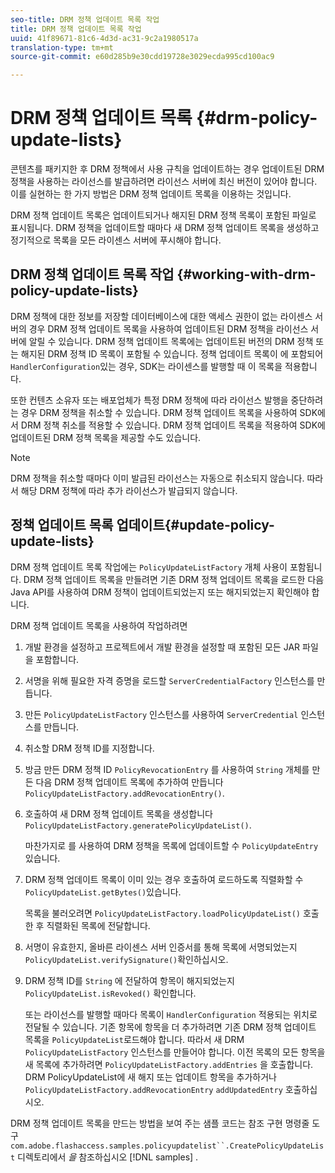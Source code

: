 ```yaml
---
seo-title: DRM 정책 업데이트 목록 작업
title: DRM 정책 업데이트 목록 작업
uuid: 41f89671-81c6-4d3d-ac31-9c2a1980517a
translation-type: tm+mt
source-git-commit: e60d285b9e30cdd19728e3029ecda995cd100ac9

---
```



# DRM 정책 업데이트 목록 {#drm-policy-update-lists}

콘텐츠를 패키지한 후 DRM 정책에서 사용 규칙을 업데이트하는 경우 업데이트된 DRM 정책을 사용하는 라이선스를 발급하려면 라이선스 서버에 최신 버전이 있어야 합니다. 이를 실현하는 한 가지 방법은 DRM 정책 업데이트 목록을 이용하는 것입니다.

DRM 정책 업데이트 목록은 업데이트되거나 해지된 DRM 정책 목록이 포함된 파일로 표시됩니다. DRM 정책을 업데이트할 때마다 새 DRM 정책 업데이트 목록을 생성하고 정기적으로 목록을 모든 라이센스 서버에 푸시해야 합니다.

## DRM 정책 업데이트 목록 작업 {#working-with-drm-policy-update-lists}

DRM 정책에 대한 정보를 저장할 데이터베이스에 대한 액세스 권한이 없는 라이센스 서버의 경우 DRM 정책 업데이트 목록을 사용하여 업데이트된 DRM 정책을 라이선스 서버에 알릴 수 있습니다. DRM 정책 업데이트 목록에는 업데이트된 버전의 DRM 정책 또는 해지된 DRM 정책 ID 목록이 포함될 수 있습니다. 정책 업데이트 목록이 에 포함되어 `HandlerConfiguration`있는 경우, SDK는 라이센스를 발행할 때 이 목록을 적용합니다.

또한 컨텐츠 소유자 또는 배포업체가 특정 DRM 정책에 따라 라이선스 발행을 중단하려는 경우 DRM 정책을 취소할 수 있습니다. DRM 정책 업데이트 목록을 사용하여 SDK에서 DRM 정책 취소를 적용할 수 있습니다. DRM 정책 업데이트 목록을 적용하여 SDK에 업데이트된 DRM 정책 목록을 제공할 수도 있습니다.

>[!NOTE]
>
>DRM 정책을 취소할 때마다 이미 발급된 라이선스는 자동으로 취소되지 않습니다. 따라서 해당 DRM 정책에 따라 추가 라이선스가 발급되지 않습니다.

## 정책 업데이트 목록 업데이트{#update-policy-update-lists}

DRM 정책 업데이트 목록 작업에는 `PolicyUpdateListFactory` 개체 사용이 포함됩니다. DRM 정책 업데이트 목록을 만들려면 기존 DRM 정책 업데이트 목록을 로드한 다음 Java API를 사용하여 DRM 정책이 업데이트되었는지 또는 해지되었는지 확인해야 합니다.

DRM 정책 업데이트 목록을 사용하여 작업하려면

1. 개발 환경을 설정하고 프로젝트에서 개발 환경을 설정할 때 포함된 모든 JAR 파일을 포함합니다.
1. 서명을 위해 필요한 자격 증명을 로드할 `ServerCredentialFactory` 인스턴스를 만듭니다.
1. 만든 `PolicyUpdateListFactory` 인스턴스를 사용하여 `ServerCredential` 인스턴스를 만듭니다.
1. 취소할 DRM 정책 ID를 지정합니다.
1. 방금 만든 DRM 정책 ID `PolicyRevocationEntry` 를 사용하여 `String` 개체를 만든 다음 DRM 정책 업데이트 목록에 추가하여 만듭니다 `PolicyUpdateListFactory.addRevocationEntry()`.
1. 호출하여 새 DRM 정책 업데이트 목록을 생성합니다 `PolicyUpdateListFactory.generatePolicyUpdateList()`.

   마찬가지로 를 사용하여 DRM 정책을 목록에 업데이트할 수 `PolicyUpdateEntry`있습니다.
1. DRM 정책 업데이트 목록이 이미 있는 경우 호출하여 로드하도록 직렬화할 수 `PolicyUpdateList.getBytes()`있습니다.

   목록을 불러오려면 `PolicyUpdateListFactory.loadPolicyUpdateList()` 호출한 후 직렬화된 목록에 전달합니다.
1. 서명이 유효한지, 올바른 라이센스 서버 인증서를 통해 목록에 서명되었는지 `PolicyUpdateList.verifySignature()`확인하십시오.
1. DRM 정책 ID를 `String` 에 전달하여 항목이 해지되었는지 `PolicyUpdateList.isRevoked()` 확인합니다.

   또는 라이선스를 발행할 때마다 목록이 `HandlerConfiguration` 적용되는 위치로 전달될 수 있습니다.
기존 항목에 항목을 더 추가하려면 기존 DRM 정책 업데이트 목록을 `PolicyUpdateList`로드해야 합니다. 따라서 새 DRM `PolicyUpdateListFactory` 인스턴스를 만들어야 합니다. 이전 목록의 모든 항목을 새 목록에 추가하려면 `PolicyUpdateListFactory.addEntries` 을 호출합니다. DRM PolicyUpdateList에 새 해지 또는 업데이트 항목을 추가하거나 `PolicyUpdateListFactory.addRevocationEntry` `addUpdatedEntry` 호출하십시오.

DRM 정책 업데이트 목록을 만드는 방법을 보여 주는 샘플 코드는 참조 구현 명령줄 도구 `com.adobe.flashaccess.samples.policyupdatelist``.CreatePolicyUpdateList` 디렉토리에서 *을* 참조하십시오 [!DNL samples] .
